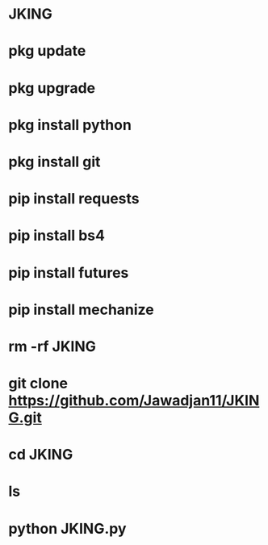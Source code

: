 # JKING
# pkg update 
# pkg upgrade
# pkg install python
# pkg install git
# pip install requests 
# pip install bs4 
# pip install futures 
# pip install mechanize 
# rm -rf JKING
# git clone https://github.com/Jawadjan11/JKING.git
# cd JKING
# ls
# python JKING.py
